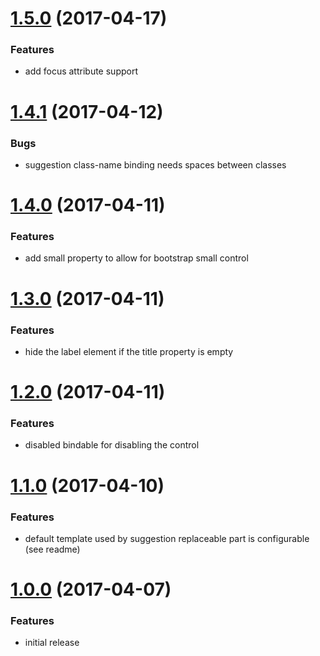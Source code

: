 # [1.5.0](https://github.com/drivesoftware/aurelia-autocomplete/releases/tag/1.5.0) (2017-04-17)

### Features

* add focus attribute support

# [1.4.1](https://github.com/drivesoftware/aurelia-autocomplete/releases/tag/1.4.1) (2017-04-12)

### Bugs

* suggestion class-name binding needs spaces between classes

# [1.4.0](https://github.com/drivesoftware/aurelia-autocomplete/releases/tag/1.4.0) (2017-04-11)

### Features

* add small property to allow for bootstrap small control

# [1.3.0](https://github.com/drivesoftware/aurelia-autocomplete/releases/tag/1.3.0) (2017-04-11)

### Features

* hide the label element if the title property is empty

# [1.2.0](https://github.com/drivesoftware/aurelia-autocomplete/releases/tag/1.2.0) (2017-04-11)

### Features

* disabled bindable for disabling the control

# [1.1.0](https://github.com/drivesoftware/aurelia-autocomplete/releases/tag/1.1.0) (2017-04-10)

### Features

* default template used by suggestion replaceable part is configurable (see readme)

# [1.0.0](https://github.com/drivesoftware/aurelia-autocomplete/releases/tag/1.0.0) (2017-04-07)

### Features

* initial release

